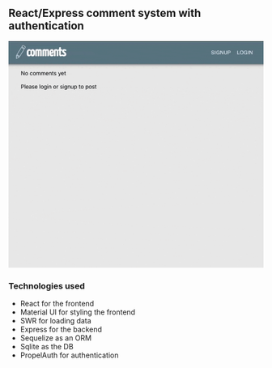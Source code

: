 ## React/Express comment system with authentication

![Demo of the app](with_auth_example.gif)

### Technologies used

 - React for the frontend
 - Material UI for styling the frontend
 - SWR for loading data
 - Express for the backend
 - Sequelize as an ORM
 - Sqlite as the DB
 - PropelAuth for authentication

